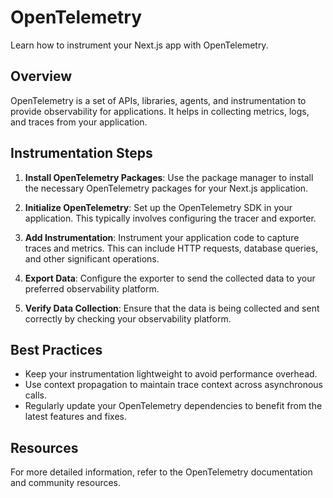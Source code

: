 # OpenTelemetry

Learn how to instrument your Next.js app with OpenTelemetry.

## Overview

OpenTelemetry is a set of APIs, libraries, agents, and instrumentation to provide observability for applications. It helps in collecting metrics, logs, and traces from your application.

## Instrumentation Steps

1. **Install OpenTelemetry Packages**: Use the package manager to install the necessary OpenTelemetry packages for your Next.js application.

2. **Initialize OpenTelemetry**: Set up the OpenTelemetry SDK in your application. This typically involves configuring the tracer and exporter.

3. **Add Instrumentation**: Instrument your application code to capture traces and metrics. This can include HTTP requests, database queries, and other significant operations.

4. **Export Data**: Configure the exporter to send the collected data to your preferred observability platform.

5. **Verify Data Collection**: Ensure that the data is being collected and sent correctly by checking your observability platform.

## Best Practices

- Keep your instrumentation lightweight to avoid performance overhead.
- Use context propagation to maintain trace context across asynchronous calls.
- Regularly update your OpenTelemetry dependencies to benefit from the latest features and fixes.

## Resources

For more detailed information, refer to the OpenTelemetry documentation and community resources.
